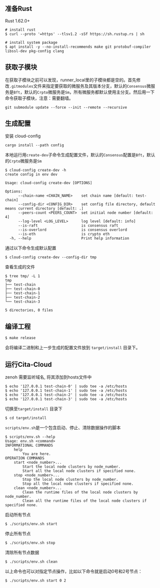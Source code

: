 ## 准备Rust
Rust 1.62.0+

```
# install rust
$ curl --proto '=https' --tlsv1.2 -sSf https://sh.rustup.rs | sh

# install system package
$ apt install -y --no-install-recommends make git protobuf-compiler libssl-dev pkg-config clang
```

## 获取子模块
在获取子模块之前可以发现，runner_local里的子模块都是空的。首先修改`.gitmodules`文件来指定要获取的微服务及其版本分支，默认的`Consensus`微服务是`Bft`，默认的`Crpto`微服务是`Sm`，所有微服务都默认使用主分支。然后用一下命令获取子模块，注意：需要翻墙。

```
git submodule update --force --init --remote --recursive
```

## 生成配置

安装 cloud-config

```
cargo install --path config
```

本地运行用`create-dev`子命令生成配置文件，默认的`Consensus`配置是`Bft`，默认的`Crpto`微服务是`Sm`

```
$ cloud-config create-dev -h
create config in env dev

Usage: cloud-config create-dev [OPTIONS]

Options:
      --chain-name <CHAIN_NAME>    set chain name [default: test-chain]
      --config-dir <CONFIG_DIR>    set config file directory, default means current directory [default: .]
      --peers-count <PEERS_COUNT>  set initial node number [default: 4]
      --log-level <LOG_LEVEL>      log level [default: info]
      --is-raft                    is consensus raft
      --is-overlord                is consensus overlord
      --is-eth                     is crypto eth
  -h, --help                       Print help information
```

通过以下命令生成默认配置

```
$ cloud-config create-dev --config-dir tmp
```

查看生成的文件

```
$ tree tmp/ -L 1
tmp
├── test-chain
├── test-chain-0
├── test-chain-1
├── test-chain-2
└── test-chain-3

5 directories, 0 files
```

## 编译工程

```
$ make release
```

会将编译二进制和上一步生成的配置文件放到 `target/install` 目录下。

## 运行Cita-Cloud

zenoh 需要监听域名, 将其添加到hosts文件中

```
$ echo '127.0.0.1 test-chain-0' | sudo tee -a /etc/hosts
$ echo '127.0.0.1 test-chain-1' | sudo tee -a /etc/hosts
$ echo '127.0.0.1 test-chain-2' | sudo tee -a /etc/hosts
$ echo '127.0.0.1 test-chain-3' | sudo tee -a /etc/hosts
```

切换至`target/install` 目录下
```
$ cd target/install
```

`scripts/env.sh`是一个包含启动、停止、清除数据操作的脚本

```
$ scripts/env.sh --help
Usage: env.sh <command>
INFORMATIONAL COMMANDS
    help
        You are here.
OPERATION COMMANDS
    start <node_number>...
        Start the local node clusters by node_number.
        Start all the local node clusters if specified none.
    stop <node_number>...
        Stop the local node clusters by node_number.
        Stop all the local node clusters if specified none.
    clean <node_number>...
        Clean the runtime files of the local node clusters by node_number.
        Clean all the runtime files of the local node clusters if specified none.
```

启动所有节点

```
$ ./scripts/env.sh start
```

停止所有节点

```
$ ./scripts/env.sh stop
```

清除所有节点数据

```
$ ./scripts/env.sh clean
```

以上命令也可以对指定节点操作，比如以下命令就是启动0号和2号节点：

```
$ ./scripts/env.sh start 0 2
```
